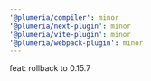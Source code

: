 ```yaml
---
'@plumeria/compiler': minor
'@plumeria/next-plugin': minor
'@plumeria/vite-plugin': minor
'@plumeria/webpack-plugin': minor
---
```


feat: rollback to 0.15.7
